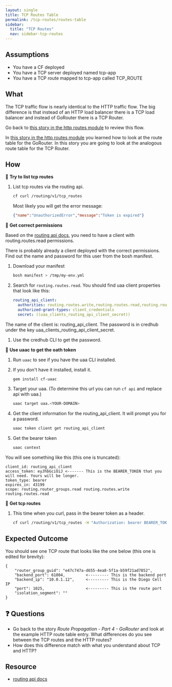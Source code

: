 ```yaml
---
layout: single
title: TCP Routes Table
permalink: /tcp-routes/routes-table
sidebar:
  title: "TCP Routes"
  nav: sidebar-tcp-routes
---
```


## Assumptions
- You have a CF deployed
- You have a TCP server deployed named tcp-app
- You have a TCP route mapped to tcp-app called TCP_ROUTE

## What

The TCP traffic flow is nearly identical to the HTTP traffic flow. The big
difference is that instead of an HTTP load balancer there is a TCP load
balancer and instead of GoRouter there is a TCP Router.

Go back to [this story in the http routes module](../http-routes/incoming-http-requests-pt-0) to review this flow.

In [this story in the http routes module](../http-routes/route-propagation-pt-4) you learned how to look at the
route table for the GoRouter. In this story you are going to look at the
analogous route table for the TCP Router.

## How

📝 **Try to list tcp routes**
1. List tcp routes via the routing api.
   ```bash
   cf curl /routing/v1/tcp_routes
   ```
   Most likely you will get the error message:
   ```json
   {"name":"UnauthorizedError","message":"Token is expired"}
   ```

🤔 **Get correct permissions**

Based on the [routing api docs](https://github.com/cloudfoundry/routing-api/blob/master/docs/api_docs.md#list-tcp-routes),
you need to have a client with routing.routes.read permissions.

There is probably already a client deployed with the correct permissions. Find
out the name and password for this user from the bosh manifest.

1. Download your manifest
   ```bash
   bosh manifest > /tmp/my-env.yml
   ```

1. Search for `routing.routes.read`. You should find uaa client properties that
   look like this:
    ```yaml
    routing_api_client:
      authorities: routing.routes.write,routing.routes.read,routing.router_groups.read
      authorized-grant-types: client_credentials
      secret: ((uaa_clients_routing_api_client_secret))
    ```
  The name of the client is: routing_api_client. The password is in credhub under
  the key uaa_clients_routing_api_client_secret.

1. Use the credhub CLI to get the password.

📝 **Use uaac to get the oath token**

1. Run `uaac` to see if you have the uaa CLI installed.

1. If you don't have it installed, install it.
   ```bash
   gem install cf-uaac
   ```

1. Target your uaa. (To determine this url you can run `cf api` and replace api with uaa.)
   ```bash
   uaac target uaa.<YOUR-DOMAIN>
   ```

1. Get the client information for the routing_api_client. It will prompt you for a password.
   ```bash
   uaac token client get routing_api_client
   ```

1. Get the bearer token
   ```bash
   uaac context
   ```
 You will see something like this (this one is truncated):
 ```
client_id: routing_api_client
access_token: eyJhbGciOiJ <------- This is the BEARER_TOKEN that you will need. Yours will be longer.
token_type: bearer
expires_in: 43199
scope: routing.router_groups.read routing.routes.write routing.routes.read
 ```

📝 **Get tcp routes**
1. This time when you curl, pass in the bearer token as a header.
   ```bash
   cf curl /routing/v1/tcp_routes -H "Authorization: bearer BEARER_TOKEN" | jq .
   ```

## Expected Outcome

You should see one TCP route that looks like the one below (this one is edited for brevity):
```
{
    "router_group_guid": "e47c747a-d655-4ea8-5f1a-b59f21ad7852",
    "backend_port": 61004,         <--------- This is the backend port
    "backend_ip": "10.0.1.12",     <--------- This is the Diego Cell IP
    "port": 1025,                  <--------- This is the route port
    "isolation_segment": ""
}
```
## ❓ Questions
* Go back to the story _Route Propagation - Part 4 - GoRouter_  and look at the
  example HTTP route table entry. What differences do you see between the TCP
  routes and the HTTP routes?
* How does this difference match with what you understand about TCP and HTTP?

## Resource
* [routing api docs](https://github.com/cloudfoundry/routing-api/blob/master/docs/api_docs.md#list-tcp-routes)
